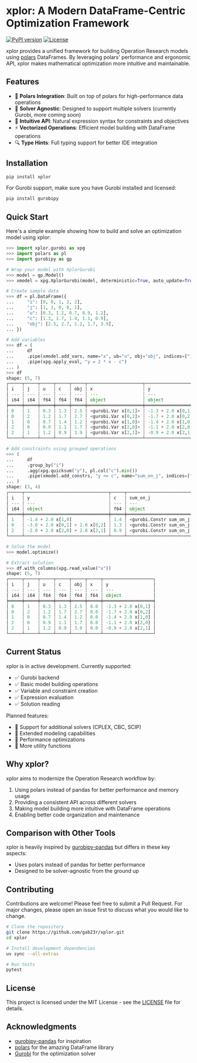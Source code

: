 # xplor: A Modern DataFrame-Centric Optimization Framework

[![PyPI version](https://badge.fury.io/py/xplor.svg)](https://badge.fury.io/py/xplor)
[![License](https://img.shields.io/badge/License-MIT-blue.svg)](https://opensource.org/licenses/MIT)

xplor provides a unified framework for building Operation Research models using [polars](https://pola.rs/) DataFrames. By leveraging polars' performance and ergonomic API, xplor makes mathematical optimization more intuitive and maintainable.

## Features

- 🚀 **Polars Integration**: Built on top of polars for high-performance data operations
- 🧩 **Solver Agnostic**: Designed to support multiple solvers (currently Gurobi, more coming soon)
- 📝 **Intuitive API**: Natural expression syntax for constraints and objectives
- ⚡ **Vectorized Operations**: Efficient model building with DataFrame operations
- 🔍 **Type Hints**: Full typing support for better IDE integration

## Installation

```bash
pip install xplor
```

For Gurobi support, make sure you have Gurobi installed and licensed:
```bash
pip install gurobipy
```

## Quick Start

Here's a simple example showing how to build and solve an optimization model using xplor:

```python
>>> import xplor.gurobi as xpg
>>> import polars as pl
>>> import gurobipy as gp

# Wrap your model with XplorGurobi
>>> model = gp.Model()
>>> xmodel = xpg.XplorGurobi(model, deterministic=True, auto_update=True)

# Create sample data
>>> df = pl.DataFrame({
...     "i": [0, 0, 1, 2, 2],
...     "j": [1, 2, 0, 0, 1],
...     "u": [0.3, 1.2, 0.7, 0.9, 1.2],
...     "c": [1.3, 1.7, 1.4, 1.1, 0.9],
...     "obj": [2.5, 2.7, 1.2, 1.7, 3.9],
... })

# Add variables
>>> df = (
...     df
...     .pipe(xmodel.add_vars, name="x", ub="u", obj="obj", indices=["i", "j"])
...     .pipe(xpg.apply_eval, "y = 2 * x - c")
... )
>>> df
shape: (5, 7)
┌─────┬─────┬─────┬─────┬─────┬─────────────────────┬───────────────────┐
│ i   ┆ j   ┆ u   ┆ c   ┆ obj ┆ x                   ┆ y                 │
│ --- ┆ --- ┆ --- ┆ --- ┆ --- ┆ ---                 ┆ ---               │
│ i64 ┆ i64 ┆ f64 ┆ f64 ┆ f64 ┆ object              ┆ object            │
╞═════╪═════╪═════╪═════╪═════╪═════════════════════╪═══════════════════╡
│ 0   ┆ 1   ┆ 0.3 ┆ 1.3 ┆ 2.5 ┆ <gurobi.Var x[0,1]> ┆ -1.3 + 2.0 x[0,1] │
│ 0   ┆ 2   ┆ 1.2 ┆ 1.7 ┆ 2.7 ┆ <gurobi.Var x[0,2]> ┆ -1.7 + 2.0 x[0,2] │
│ 1   ┆ 0   ┆ 0.7 ┆ 1.4 ┆ 1.2 ┆ <gurobi.Var x[1,0]> ┆ -1.4 + 2.0 x[1,0] │
│ 2   ┆ 0   ┆ 0.9 ┆ 1.1 ┆ 1.7 ┆ <gurobi.Var x[2,0]> ┆ -1.1 + 2.0 x[2,0] │
│ 2   ┆ 1   ┆ 1.2 ┆ 0.9 ┆ 3.9 ┆ <gurobi.Var x[2,1]> ┆ -0.9 + 2.0 x[2,1] │
└─────┴─────┴─────┴─────┴─────┴─────────────────────┴───────────────────┘

# Add constraints using grouped operations
>>> (
...     df
...     .group_by("i")
...     .agg(xpg.quicksum("y"), pl.col("c").min())
...     .pipe(xmodel.add_constrs, "y <= c", name="sum_on_j", indices=["i"])
... )
shape: (3, 4)
┌─────┬────────────────────────────────┬─────┬─────────────────────────────┐
│ i   ┆ y                              ┆ c   ┆ sum_on_j                    │
│ --- ┆ ---                            ┆ --- ┆ ---                         │
│ i64 ┆ object                         ┆ f64 ┆ object                      │
╞═════╪════════════════════════════════╪═════╪═════════════════════════════╡
│ 1   ┆ -1.4 + 2.0 x[1,0]              ┆ 1.4 ┆ <gurobi.Constr sum_on_j[1]> │
│ 0   ┆ -3.0 + 2.0 x[0,1] + 2.0 x[0,2] ┆ 1.3 ┆ <gurobi.Constr sum_on_j[0]> │
│ 2   ┆ -2.0 + 2.0 x[2,0] + 2.0 x[2,1] ┆ 0.9 ┆ <gurobi.Constr sum_on_j[2]> │
└─────┴────────────────────────────────┴─────┴─────────────────────────────┘

# Solve the model
>>> model.optimize()

# Extract solution
>>> df.with_columns(xpg.read_value("x"))
shape: (5, 7)
┌─────┬─────┬─────┬─────┬─────┬─────┬───────────────────┐
│ i   ┆ j   ┆ u   ┆ c   ┆ obj ┆ x   ┆ y                 │
│ --- ┆ --- ┆ --- ┆ --- ┆ --- ┆ --- ┆ ---               │
│ i64 ┆ i64 ┆ f64 ┆ f64 ┆ f64 ┆ f64 ┆ object            │
╞═════╪═════╪═════╪═════╪═════╪═════╪═══════════════════╡
│ 0   ┆ 1   ┆ 0.3 ┆ 1.3 ┆ 2.5 ┆ 0.0 ┆ -1.3 + 2.0 x[0,1] │
│ 0   ┆ 2   ┆ 1.2 ┆ 1.7 ┆ 2.7 ┆ 0.0 ┆ -1.7 + 2.0 x[0,2] │
│ 1   ┆ 0   ┆ 0.7 ┆ 1.4 ┆ 1.2 ┆ 0.0 ┆ -1.4 + 2.0 x[1,0] │
│ 2   ┆ 0   ┆ 0.9 ┆ 1.1 ┆ 1.7 ┆ 0.0 ┆ -1.1 + 2.0 x[2,0] │
│ 2   ┆ 1   ┆ 1.2 ┆ 0.9 ┆ 3.9 ┆ 0.0 ┆ -0.9 + 2.0 x[2,1] │
└─────┴─────┴─────┴─────┴─────┴─────┴───────────────────┘
```

## Current Status

xplor is in active development. Currently supported:
- ✅ Gurobi backend
- ✅ Basic model building operations
- ✅ Variable and constraint creation
- ✅ Expression evaluation
- ✅ Solution reading

Planned features:
- 🚧 Support for additional solvers (CPLEX, CBC, SCIP)
- 🚧 Extended modeling capabilities
- 🚧 Performance optimizations
- 🚧 More utility functions

## Why xplor?

xplor aims to modernize the Operation Research workflow by:
1. Using polars instead of pandas for better performance and memory usage
2. Providing a consistent API across different solvers
3. Making model building more intuitive with DataFrame operations
4. Enabling better code organization and maintenance

## Comparison with Other Tools

xplor is heavily inspired by [gurobipy-pandas](https://github.com/Gurobi/gurobipy-pandas) but differs in these key aspects:
- Uses polars instead of pandas for better performance
- Designed to be solver-agnostic from the ground up

## Contributing

Contributions are welcome! Please feel free to submit a Pull Request. For major changes, please open an issue first to discuss what you would like to change.

```bash
# Clone the repository
git clone https://github.com/gab23r/xplor.git
cd xplor

# Install development dependencies
uv sync --all-extras

# Run tests
pytest
```

## License

This project is licensed under the MIT License - see the [LICENSE](LICENSE) file for details.

## Acknowledgments

- [gurobipy-pandas](https://github.com/Gurobi/gurobipy-pandas) for inspiration
- [polars](https://pola.rs/) for the amazing DataFrame library
- [Gurobi](https://www.gurobi.com/) for the optimization solver